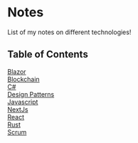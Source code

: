 # Notes
List of my notes on different technologies!

## Table of Contents

[Blazor](https://github.com/ChaseStruse/Notes/tree/master/Blazor) <br />
[Blockchain](https://github.com/ChaseStruse/Notes/tree/master/Blockchain)<br />
[C#](https://github.com/ChaseStruse/Notes/tree/master/C%23)<br />
[Design Patterns](https://github.com/ChaseStruse/Notes/tree/master/DesignPatterns)<br />
[Javascript](https://github.com/ChaseStruse/Notes/tree/master/Javascript)<br />
[NextJs](https://github.com/ChaseStruse/Notes/tree/master/NextJs)<br />
[React](https://github.com/ChaseStruse/Notes/tree/master/React)<br />
[Rust](https://github.com/ChaseStruse/Notes/tree/master/Rust)<br />
[Scrum](https://github.com/ChaseStruse/Notes/tree/master/Scrum)<br />

